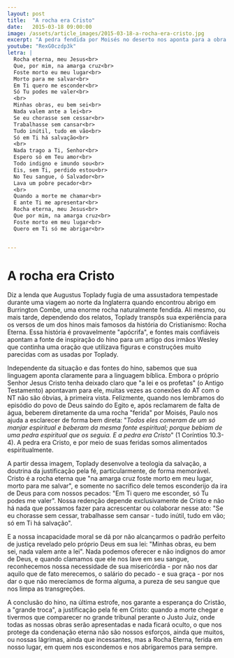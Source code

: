 ```yaml
---
layout: post
title:  "A rocha era Cristo"
date:   2015-03-18 09:00:00
image: /assets/article_images/2015-03-18-a-rocha-era-cristo.jpg
excerpt: "A pedra fendida por Moisés no deserto nos aponta para a obra de justificação de Jesus em nosso favor."
youtube: "RexG0czdp3k"
letra: |
  Rocha eterna, meu Jesus<br>
  Que, por mim, na amarga cruz<br>
  Foste morto eu meu lugar<br>
  Morto para me salvar<br>
  Em Ti quero me esconder<br>
  Só Tu podes me valer<br>
  <br>
  Minhas obras, eu bem sei<br>
  Nada valem ante a lei<br>
  Se eu chorasse sem cessar<br>
  Trabalhasse sem cansar<br>
  Tudo inútil, tudo em vão<br>
  Só em Ti há salvação<br>
  <br>
  Nada trago a Ti, Senhor<br>
  Espero só em Teu amor<br>
  Todo indigno e imundo sou<br>
  Eis, sem Ti, perdido estou<br>
  No Teu sangue, ó Salvador<br>
  Lava um pobre pecador<br>
  <br>
  Quando a morte me chamar<br>
  E ante Ti me apresentar<br>
  Rocha eterna, meu Jesus<br>
  Que por mim, na amarga cruz<br>
  Foste morto em meu lugar<br>
  Quero em Ti só me abrigar<br>


---
```


# A rocha era Cristo

Diz a lenda que Augustus Toplady fugia de uma assustadora tempestade durante uma viagem ao norte da Inglaterra quando encontrou abrigo em Burrington Combe, uma enorme rocha naturalmente fendida. Ali mesmo, ou mais tarde, dependendo dos relatos, Toplady transpôs sua experiência para os versos de um dos hinos mais famosos da história do Cristianismo: Rocha Eterna. Essa história é provavelmente "apócrifa", e fontes mais confiáveis apontam a fonte de inspiração do hino para um artigo dos irmãos Wesley que continha uma oração que utilizava figuras e construções muito parecidas com as usadas por Toplady.

Independente da situação e das fontes do hino, sabemos que sua linguagem aponta claramente para a linguagem bíblica. Embora o próprio Senhor Jesus Cristo tenha deixado claro que "a lei e os profetas" (o Antigo Testamento) apontavam para ele, muitas vezes as conexões do AT com o NT não são óbvias, à primeira vista. Felizmente, quando nos lembramos do episódio do povo de Deus saindo do Egito e, após reclamarem de falta de água, beberem diretamente da uma rocha "ferida" por Moisés, Paulo nos ajuda a esclarecer de forma bem direta: "*Todos eles comeram de um só manjar espiritual e beberam da mesma fonte espiritual; porque bebiam de uma pedra espiritual que os seguia. E a pedra era Cristo*" (1 Coríntios 10.3-4). A pedra era Cristo, e por meio de suas feridas somos alimentados espiritualmente.

A partir dessa imagem, Toplady desenvolve a teologia da salvação, a doutrina da justificação pela fé, particularmente, de forma memorável. Cristo é a rocha eterna que "na amarga cruz foste morto em meu lugar, morto para me salvar", e somente no sacrífico dele temos esconderijo da ira de Deus para com nossos pecados: "Em Ti quero me esconder, só Tu podes me valer". Nossa redenção depende exclusivamente de Cristo e não há nada que possamos fazer para acrescentar ou colaborar nesse ato: "Se eu chorasse sem cessar, trabalhasse sem cansar - tudo inútil, tudo em vão; só em Ti há salvação".

E a nossa incapacidade moral se dá por não alcançarmos o padrão perfeito de justiça revelado pelo próprio Deus em sua lei: "Minhas obras, eu bem sei, nada valem ante a lei". Nada podemos oferecer e não indignos do amor de Deus, e quando clamamos que ele nos lave em seu sangue, reconhecemos nossa necessidade de sua misericórdia - por não nos dar aquilo que de fato merecemos, o salário do pecado - e sua graça - por nos dar o que não merecíamos de forma alguma, a pureza de seu sangue que nos limpa as transgreções.

A conclusão do hino, na última estrofe, nos garante a esperança do Cristão, a "grande troca", a justificação pela fé em Cristo: quando a morte chegar e tivermos que comparecer no grande tribunal perante o Justo Juiz, onde todas as nossas obras serão apresentadas e nada ficará oculto, o que nos protege da condenação eterna não são nossos esforços, ainda que muitos, ou nossas lágrimas, ainda que incessantes, mas a Rocha Eterna, ferida em nosso lugar, em quem nos escondemos e nos abrigaremos para sempre.
